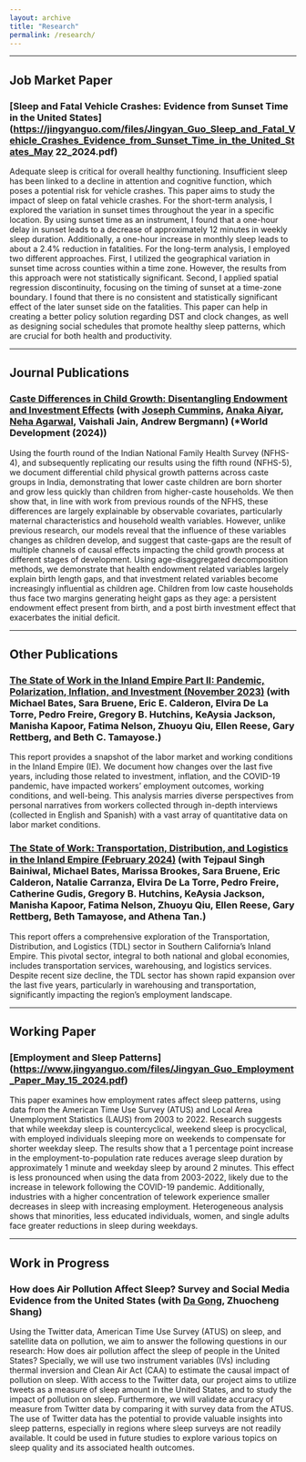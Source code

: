 ```yaml
---
layout: archive
title: "Research"
permalink: /research/
---
```


**** 

## Job Market Paper
### [Sleep and Fatal Vehicle Crashes: Evidence from Sunset Time in the United States](https://jingyanguo.com/files/Jingyan_Guo_Sleep_and_Fatal_Vehicle_Crashes_Evidence_from_Sunset_Time_in_the_United_States_May 22_2024.pdf)
Adequate sleep is critical for overall healthy functioning. Insufficient sleep has been linked to a decline in attention and cognitive function, which poses a potential risk for vehicle crashes. This paper aims to study the impact of sleep on fatal vehicle crashes. For the short-term analysis, I explored the variation in sunset times throughout the year in a specific location. By using sunset time as an instrument, I found that a one-hour delay in sunset leads to a decrease of approximately 12 minutes in weekly sleep duration. Additionally, a one-hour increase in monthly sleep leads to about a 2.4% reduction in fatalities. For the long-term analysis, I employed two different approaches. First, I utilized the geographical variation in sunset time across counties within a time zone. However, the results from this approach were not statistically significant. Second, I applied spatial regression discontinuity, focusing on the timing of sunset at a time-zone boundary. I found that there is no consistent and statistically significant effect of the later sunset side on the fatalities. This paper can help in creating a better policy solution regarding DST and clock changes, as well as designing social schedules that promote healthy sleep patterns, which are crucial for both health and productivity. 

**** 
## Journal Publications
### [Caste Differences in Child Growth: Disentangling Endowment and Investment Effects](https://jingyanguo.com/files/Caste_Differences_in_Child_Growth-Disentangling_Endowment_and_Investment_Effects_World_Development.pdf) (with [Joseph Cummins](https://www.josephrcummins.com/), [Anaka Aiyar](http://www.anaka-aiyar.com/), [Neha Agarwal](https://sites.google.com/site/agarwalnehaecon/home), Vaishali Jain, Andrew Bergmann) (*World Development (2024))

Using the fourth round of the Indian National Family Health Survey (NFHS- 4), and subsequently replicating our results using the fifth round (NFHS-5), we document differential child physical growth patterns across caste groups in India, demonstrating that lower caste children are born shorter and grow less quickly than children from higher-caste households. We then show that, in line with work from previous rounds of the NFHS, these differences are largely explainable by observable covariates, particularly maternal characteristics and household wealth variables. However, unlike previous research, our models reveal that the influence of these variables changes as children develop, and suggest that caste-gaps are the result of multiple channels of causal effects impacting the child growth process at different stages of development. Using age-disaggregated decomposition methods, we demonstrate that health endowment related variables largely explain birth length gaps, and that investment related variables become increasingly influential as children age. Children from low caste households thus face two margins generating height gaps as they age: a persistent endowment effect present from birth, and a post birth investment effect that exacerbates the initial deficit.


****
## Other Publications
### [The State of Work in the Inland Empire Part II: Pandemic, Polarization, Inflation, and Investment (November 2023)](https://ielcc.ucr.edu/state-work-inland-empire-part-ii-pandemic-polarization-inflation-and-investment) (with Michael Bates, Sara Bruene, Eric E. Calderon, Elvira De La Torre, Pedro Freire, Gregory B. Hutchins, KeAysia Jackson, Manisha Kapoor, Fatima Nelson, Zhuoyu Qiu, Ellen Reese, Gary Rettberg, and Beth C. Tamayose.)

This report provides a snapshot of the labor market and working conditions in the Inland Empire (IE). We document how changes over the last five years, including those related to investment, inflation, and the COVID-19 pandemic, have impacted workers’ employment outcomes, working conditions, and well-being. This analysis marries diverse perspectives from personal narratives from workers collected through in-depth interviews (collected in English and Spanish) with a vast array of quantitative data on labor market conditions.


### [The State of Work: Transportation, Distribution, and Logistics in the Inland Empire (February 2024)](https://ielcc.ucr.edu/state-work-transportation-distribution-and-logistics-inland-empire) (with Tejpaul Singh Bainiwal, Michael Bates, Marissa Brookes, Sara Bruene, Eric Calderon, Natalie Carranza, Elvira De La Torre, Pedro Freire, Catherine Gudis, Gregory B. Hutchins, KeAysia Jackson, Manisha Kapoor, Fatima Nelson, Zhuoyu Qiu, Ellen Reese, Gary Rettberg, Beth Tamayose, and Athena Tan.)

This report offers a comprehensive exploration of the Transportation, Distribution, and Logistics (TDL) sector in Southern California’s Inland Empire. This pivotal sector, integral to both national and global economies, includes transportation services, warehousing, and logistics services. Despite recent size decline, the TDL sector has shown rapid expansion over the last five years, particularly in warehousing and transportation, significantly impacting the region’s employment landscape.

****
## Working Paper
### [Employment and Sleep Patterns] (https://www.jingyanguo.com/files/Jingyan_Guo_Employment_Paper_May_15_2024.pdf)

This paper examines how employment rates affect sleep patterns, using data from the American Time Use Survey (ATUS) and Local Area Unemployment Statistics (LAUS) from 2003 to 2022. Research suggests that while weekday sleep is countercyclical, weekend sleep is procyclical, with employed individuals sleeping more on weekends to compensate for shorter weekday sleep. The results show that a 1 percentage point increase in the employment-to-population rate reduces average sleep duration by approximately 1 minute and weekday sleep by around 2 minutes. This effect is less pronounced when using the data from 2003-2022, likely due to the increase in telework following the COVID-19 pandemic. Additionally, industries with a higher concentration of telework experience smaller decreases in sleep with increasing employment. Heterogeneous analysis shows that minorities, less educated individuals, women, and single adults face greater reductions in sleep during weekdays.

****
## Work in Progress
### How does Air Pollution Affect Sleep? Survey and Social Media Evidence from the United States (with [Da Gong](https://dadasmash.github.io/dagong.github.io//), Zhuocheng Shang)

Using the Twitter data, American Time Use Survey (ATUS) on sleep, and satellite data on pollution, we aim to answer the following questions in our research: How does air pollution affect the sleep of people in the United States? Specially, we will use two instrument variables (IVs) including thermal inversion and Clean Air Act (CAA) to estimate the causal impact of pollution on sleep. With access to the Twitter data, our project aims to utilize tweets as a measure of sleep amount in the United States, and to study the impact of pollution on sleep. Furthermore, we will validate accuracy of measure from Twitter data by comparing it with survey data from the ATUS. The use of Twitter data has the potential to provide valuable insights into sleep patterns, especially in regions where sleep surveys are not readily available. It could be used in future studies to explore various topics on sleep quality and its associated health outcomes.